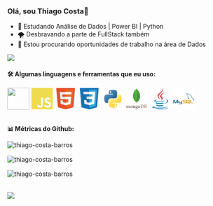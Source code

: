 ### Olá, sou Thiago Costa👋

- 🌱 Estudando Análise de Dados | Power BI | Python
- 🌪️ Desbravando a parte de FullStack também
- 🤔 Estou procurando oportunidades de trabalho na área de Dados
<div>
   <a href="https://www.linkedin.com/in/thiago-costa-barros/" target="_blank"><img src="https://img.shields.io/badge/-LinkedIn-%230077B5?style=for-the-badge&logo=linkedin&logoColor=white" target="_blank"></a>
 </div>

<div style="display: inline_block"><br>
 <b>🛠️ Algumas linguagens e ferramentas que eu uso:</b><br><br>
 <img align="center" height="50" width="50" src="https://raw.githubusercontent.com/microsoft/PowerBI-Icons/main/PNG/Power-BI.png">
 <img align="center" height="50" width="50" src="https://raw.githubusercontent.com/devicons/devicon/master/icons/javascript/javascript-plain.svg">
 <img align="center" height="50" width="50" src="https://raw.githubusercontent.com/devicons/devicon/master/icons/html5/html5-original.svg">
 <img align="center" height="50" width="50" src="https://raw.githubusercontent.com/devicons/devicon/master/icons/css3/css3-original.svg">
 <img align="center" height="50" width="50" src="https://raw.githubusercontent.com/devicons/devicon/master/icons/python/python-original.svg">
 <img align="center" height="50" width="50" src="https://raw.githubusercontent.com/devicons/devicon/master/icons/mongodb/mongodb-original-wordmark.svg">
 <img align="center" height="50" width="50" src="https://raw.githubusercontent.com/devicons/devicon/master/icons/java/java-original.svg">
 <img align="center" height="50" width="50" src="https://raw.githubusercontent.com/devicons/devicon/master/icons/mysql/mysql-original-wordmark.svg">
</div>
<br><br>
 <div>
 <b align="center"> 📊 Métricas do Github: </b>
<p align="left"> <img src="https://komarev.com/ghpvc/?username=thiago-costa-barros&label=Profile%20views&color=0e75b6&style=flat" alt="thiago-costa-barros" /> </p>

<p><img align="center" src="https://github-readme-stats.vercel.app/api?username=thiago-costa-barros&show_icons=true&locale=en" alt="thiago-costa-barros" /></p>

<p><img align="center" src="https://github-readme-streak-stats.herokuapp.com/?user=thiago-costa-barros&" alt="thiago-costa-barros" /></p>
</div>

<div style="display: inline_block"><br>
<img align="center" src="https://github-readme-stats.vercel.app/api/top-langs/?username=thiago-costa-barros&layout=compact&theme=defaut" />
</div>

